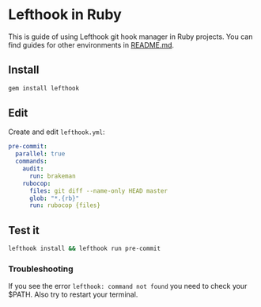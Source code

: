 # Lefthook in Ruby

This is guide of using Lefthook git hook manager in Ruby projects. You can find guides for other environments in [README.md](../README.md).

## Install

```bash
gem install lefthook
```

## Edit

Create and edit `lefthook.yml`:

```yml
pre-commit:
  parallel: true
  commands:
    audit:
      run: brakeman
    rubocop:
      files: git diff --name-only HEAD master
      glob: "*.{rb}"
      run: rubocop {files}
```

## Test it
```bash
lefthook install && lefthook run pre-commit
```

### Troubleshooting
If you see the error `lefthook: command not found` you need to check your $PATH. Also try to restart your terminal.
